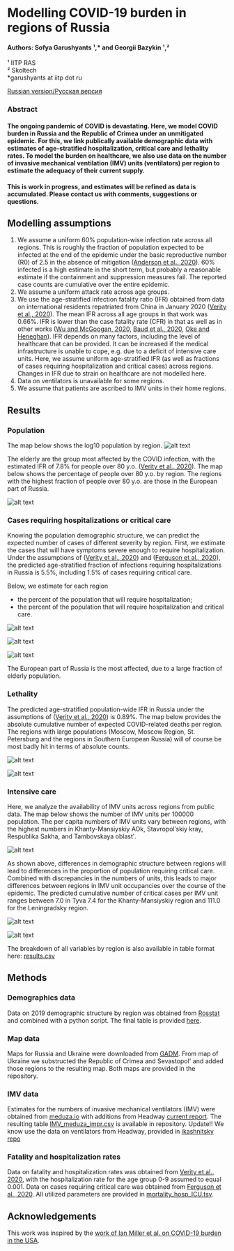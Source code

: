 # Modelling COVID-19 burden in regions of Russia
#### Authors: Sofya Garushyants &#x00B9;,* and Georgii Bazykin &#x00B9;,&#x00B2;
&#x00B9; IITP RAS  
&#x00B2; Skoltech  
*garushyants at iitp dot ru

[Russian version/Русская версия](https://github.com/garushyants/covid19_russia_mapping/blob/master/README_ru.md)

### Abstract

#### The ongoing pandemic of COVID is devastating. Here, we model COVID burden in Russia and the Republic of Crimea under an unmitigated epidemic. For this, we link publically available demographic data with estimates of age-stratified hospitalization, critical care and lethality rates. To model the burden on healthcare, we also use data on the number of invasive mechanical ventilation (IMV) units (ventilators) per region to estimate the adequacy of their current supply. 

#### This is work in progress, and estimates will be refined as data is accumulated. Please contact us with comments, suggestions or questions.

## Modelling assumptions
1. We assume a uniform 60% population-wise infection rate across all regions. This is roughly the fraction of population expected to be infected at the end of the epidemic under the basic reproductive number (R0) of 2.5 in the absence of mitigation ([Anderson et al., 2020](https://www.thelancet.com/journals/lancet/article/PIIS0140-6736(20)30567-5/fulltext)). 60% infected is a high estimate in the short term, but probably a reasonable estimate if the containment and suppression measures fail. The reported case counts are cumulative over the entire epidemic.
2. We assume a uniform attack rate across age groups.
3. We use the age-stratified infection fatality ratio (IFR) obtained from data on international residents repatriated from China in January 2020 ([Verity et al., 2020](https://www.medrxiv.org/content/10.1101/2020.03.09.20033357v1.full.pdf)). The mean IFR across all age groups in that work was 0.66%. IFR is lower than the case fatality rate (CFR) in that as well as in other works ([Wu and McGoogan, 2020](https://jamanetwork.com/journals/jama/fullarticle/2762130?guestAccessKey=bdcca6fa-a48c-4028-8406-7f3d04a3e932&utm_source=For_The_Media&utm_medium=referral&utm_campaign=ftm_links&utm_content=tfl&utm_term=022420&mod=article_inline), [Baud et al., 2020](https://www.thelancet.com/journals/laninf/article/PIIS1473-3099(20)30195-X/fulltext), [Oke and Heneghan](https://www.cebm.net/global-covid-19-case-fatality-rates/)). IFR depends on many factors, including the level of healthcare that can be provided. It can be increased if the medical infrastructure is unable to cope, e.g. due to a deficit of intensive care units. Here, we assume uniform age-stratified IFR (as well as fractions of cases requiring hospitalization and critical cases) across regions. Changes in IFR due to strain on healthcare are not modelled here.
4. Data on ventilators is unavailable for some regions.
5. We assume that patients are ascribed to IMV units in their home regions. 

## Results
### Population 


The map below shows the log10 population by region.
![alt text](https://github.com/garushyants/covid19_russia_mapping/blob/master/Figures/Fig0population.png)

The elderly are the group most affected by the COVID infection, with the estimated IFR of 7.8% for people over 80 y.o. ([Verity et al., 2020](https://www.medrxiv.org/content/10.1101/2020.03.09.20033357v1.full.pdf)). The map below shows the percentage of people over 80 y.o. by region. The regions with the highest fraction of people over 80 y.o. are those in the European part of Russia.

![alt text](https://github.com/garushyants/covid19_russia_mapping/blob/master/Figures/Fig1perc80.png)


### Cases requiring hospitalizations or critical care

Knowing the population demographic structure, we can predict the expected number of cases of different severity by region. First, we estimate the cases that will have symptoms severe enough to require hospitalization. Under the assumptions of ([Verity et al., 2020](https://www.medrxiv.org/content/10.1101/2020.03.09.20033357v1.full.pdf)) and ([Ferguson et al., 2020](https://www.imperial.ac.uk/media/imperial-college/medicine/sph/ide/gida-fellowships/Imperial-College-COVID19-NPI-modelling-16-03-2020.pdf)), the predicted age-stratified fraction of infections requiring hospitalizations in Russia is 5.5%, including 1.5% of cases requiring critical care.

Below, we estimate for each region
- the percent of the population that will require hospitalization;
- the percent of the population that will require hospitalization and critical care.

![alt text](https://github.com/garushyants/covid19_russia_mapping/blob/master/Figures/Fig3hospitalized.png)

![alt text](https://github.com/garushyants/covid19_russia_mapping/blob/master/Figures/Fig4critical.png)

![alt text](https://github.com/garushyants/covid19_russia_mapping/blob/master/Figures/Table1.png)

The European part of Russia is the most affected, due to a large fraction of elderly population.


### Lethality 
The predicted age-stratified population-wide IFR in Russia under the assumptions of ([Verity et al., 2020](https://www.medrxiv.org/content/10.1101/2020.03.09.20033357v1.full.pdf)) is 0.89%. The map below provides the absolute cumulative number of expected COVID-related deaths per region. The regions with large populations (Moscow, Moscow Region, St. Petersburg and the regions in Southern European Russia) will of course be most badly hit in terms of absolute counts. 

![alt text](https://github.com/garushyants/covid19_russia_mapping/blob/master/Figures/Fig2mortality.png)

![alt text](https://github.com/garushyants/covid19_russia_mapping/blob/master/Figures/Table2.png)

### Intensive care

Here, we analyze the availability of IMV units across regions from public data. The map below shows the number of IMV units per 100000 population. The per capita numbers of IMV units vary between regions, with the highest numbers in Khanty-Mansiyskiy AOk, Stavropolʹskiy kray, Respublika Sakha, and Tambovskaya oblastʹ.

![alt text](https://github.com/garushyants/covid19_russia_mapping/blob/master/Figures/Fig5IMVper100000.png)

As shown above, differences in demographic structure between regions will lead to differences in the proportion of population requiring critical care. Combined with discrepancies in the numbers of units, this leads to major differences between regions in IMV unit occupancies over the course of the epidemic. The predicted cumulative number of critical cases per IMV unit ranges between 7.0 in Tyva 7.4 for the Khanty-Mansiyskiy region and 111.0 for the Leningradsky region. 

![alt text](https://github.com/garushyants/covid19_russia_mapping/blob/master/Figures/Fig6CasesperIMV.png)

![alt text](https://github.com/garushyants/covid19_russia_mapping/blob/master/Figures/Table3.png)

The breakdown of all variables by region is also available in table format here: [results.csv](https://github.com/garushyants/covid19_russia_mapping/blob/master/results.csv)

## Methods
### Demographics data
Data on 2019 demographic structure by region was obtained from [Rosstat](https://gks.ru/bgd/regl/b19_111/Main.htm) and combined with a python script.
The final table is provided  [here](https://github.com/garushyants/covid19_russia_mapping/blob/master/rosstat_combined.tsv).
### Map data
Maps for Russia and Ukraine were downloaded from [GADM](https://gadm.org/download_country_v3.html). From map of Ukraine we substructed the Republic of Crimea and Sevastopol' and added those regions to the resulting map. Both maps are provided in the repository.
### IMV data
Estimates for the numbers of invasive mechanical ventilators (IMV) were obtained from [meduza.io](https://meduza.io/feature/2020/03/20/v-italii-iz-za-koronavirusa-katastroficheski-ne-hvataet-apparatov-ivl-v-rossii-ih-gorazdo-bolshe-no-eto-ne-znachit-chto-my-luchshe-gotovy-k-epidemii) with additions from Headway [current report](https://www.hwcompany.ru/blog/expert/nali4ie_apparatov_ivl_na_22_03_2020).
The resulting table [IMV_meduza_impr.csv](https://github.com/garushyants/covid19_russia_mapping/blob/master/IMV_meduza_impr.csv) is available in repository.
Update!! We know use the data on ventilators from Headway, provided in [ikashnitsky repo](https://github.com/ikashnitsky/covid19-russia)

### Fatality and hospitalization rates
Data on fatality and hospitalization rates was obtained from [Verity et al., 2020](https://www.medrxiv.org/content/10.1101/2020.03.09.20033357v1.full.pdf), with the hospitalization rate for the age group 0-9 assumed to equal 0.001. Data on cases requiring critical care was obtained from [Ferguson et al., 2020](https://www.imperial.ac.uk/media/imperial-college/medicine/sph/ide/gida-fellowships/Imperial-College-COVID19-NPI-modelling-16-03-2020.pdf). 
All utilized parameters are provided in [mortality_hosp_ICU.tsv](https://github.com/garushyants/covid19_russia_mapping/blob/master/mortality_hosp_ICU.tsv).

## Acknowledgements
This work was inspired by the [work of Ian Miller et al. on COVID-19 burden in the USA](https://github.com/ianfmiller/covid19-burden-mapping/blob/master/README.md).


